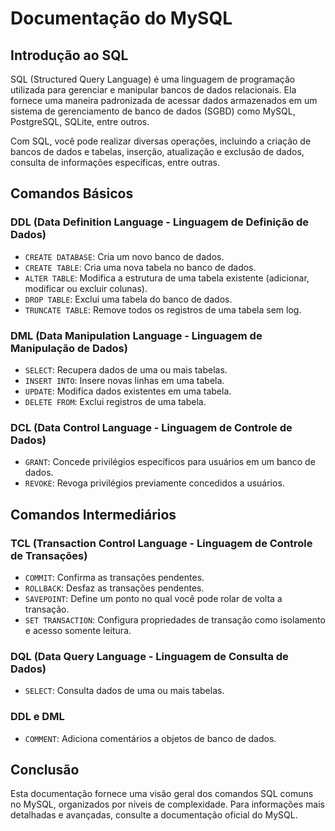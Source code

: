 # Documentação do MySQL

## Introdução ao SQL

SQL (Structured Query Language) é uma linguagem de programação utilizada para gerenciar e manipular bancos de dados relacionais. Ela fornece uma maneira padronizada de acessar dados armazenados em um sistema de gerenciamento de banco de dados (SGBD) como MySQL, PostgreSQL, SQLite, entre outros.

Com SQL, você pode realizar diversas operações, incluindo a criação de bancos de dados e tabelas, inserção, atualização e exclusão de dados, consulta de informações específicas, entre outras.

## Comandos Básicos

### DDL (Data Definition Language - Linguagem de Definição de Dados)
- `CREATE DATABASE`: Cria um novo banco de dados.
- `CREATE TABLE`: Cria uma nova tabela no banco de dados.
- `ALTER TABLE`: Modifica a estrutura de uma tabela existente (adicionar, modificar ou excluir colunas).
- `DROP TABLE`: Exclui uma tabela do banco de dados.
- `TRUNCATE TABLE`: Remove todos os registros de uma tabela sem log.

### DML (Data Manipulation Language - Linguagem de Manipulação de Dados)
- `SELECT`: Recupera dados de uma ou mais tabelas.
- `INSERT INTO`: Insere novas linhas em uma tabela.
- `UPDATE`: Modifica dados existentes em uma tabela.
- `DELETE FROM`: Exclui registros de uma tabela.

### DCL (Data Control Language - Linguagem de Controle de Dados)
- `GRANT`: Concede privilégios específicos para usuários em um banco de dados.
- `REVOKE`: Revoga privilégios previamente concedidos a usuários.

## Comandos Intermediários

### TCL (Transaction Control Language - Linguagem de Controle de Transações)
- `COMMIT`: Confirma as transações pendentes.
- `ROLLBACK`: Desfaz as transações pendentes.
- `SAVEPOINT`: Define um ponto no qual você pode rolar de volta a transação.
- `SET TRANSACTION`: Configura propriedades de transação como isolamento e acesso somente leitura.

### DQL (Data Query Language - Linguagem de Consulta de Dados)
- `SELECT`: Consulta dados de uma ou mais tabelas.

### DDL e DML
- `COMMENT`: Adiciona comentários a objetos de banco de dados.

## Conclusão
Esta documentação fornece uma visão geral dos comandos SQL comuns no MySQL, organizados por níveis de complexidade. Para informações mais detalhadas e avançadas, consulte a documentação oficial do MySQL.
